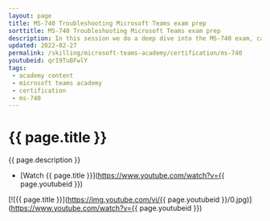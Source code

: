```yaml
---
layout: page
title: MS-740 Troubleshooting Microsoft Teams exam prep
sorttitle: MS-740 Troubleshooting Microsoft Teams exam prep
description: In this session we do a deep dive into the MS-740 exam, category by category, hit all the topics quickly and cover the level of detail you'll need to both understand the topics, as well as apply that knowledge towards successfully passing the exam.
updated: 2022-02-27
permalink: /skilling/microsoft-teams-academy/certification/ms-740
youtubeid: qr19TuBFwlY
tags: 
 - academy content
 - microsoft teams academy
 - certification
 - ms-740
---
```


# {{ page.title }}

{{ page.description }}

* [Watch {{ page.title }}](https://www.youtube.com/watch?v={{ page.youtubeid }})

[![{{ page.title }}](https://img.youtube.com/vi/{{ page.youtubeid }}/0.jpg)](https://www.youtube.com/watch?v={{ page.youtubeid }})